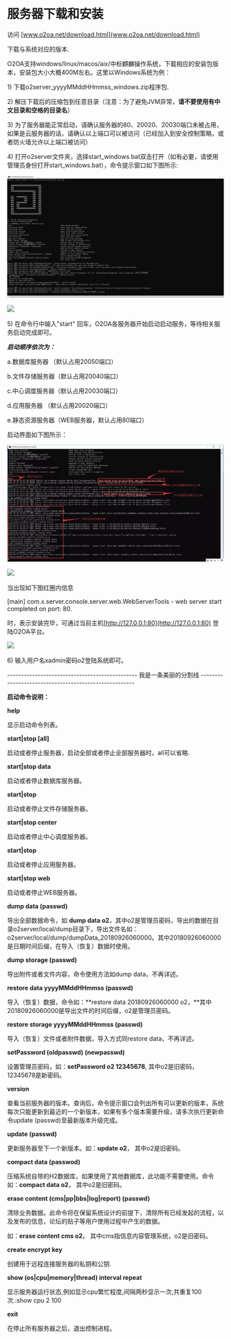 # 服务器下载和安装

 访问 [www.o2oa.net/download.html](www.o2oa.net/download.html)

下载与系统对应的版本.

O2OA支持windows/linux/macos/aix/中标麒麟操作系统，下载相应的安装包版本，安装包大小大概400M左右。这里以Windows系统为例：

1\) 下载o2server\_yyyyMMddHHmmss\_windows.zip程序包.

2\) 解压下载后的压缩包到任意目录（注意：为了避免JVM异常，**请不要使用有中文目录和空格的目录名**）

3\) 为了服务器能正常启动，请确认服务器的80、20020、20030端口未被占用，如果是云服务器的话，请确认以上端口可以被访问（已经加入到安全控制策略，或者防火墙允许以上端口被访问）

4\) 打开o2server文件夹，选择start\_windows.bat双击打开（如有必要，请使用管理员身份打开start\_windows.bat），命令提示窗口如下图所示:

![](../.gitbook/assets/12a010d5313bea667ded00c148ec84d594a.jpg)

![](file://C:/Users/zhour/Desktop/12a010d5313bea667ded00c148ec84d594a.jpg?lastModify=1565946515)

5\) 在命令行中输入"start" 回车，O2OA各服务器开始启动启动服务，等待相关服务启动完成即可。

 _**启动顺序依次为：**_

 a.数据库服务器 （默认占用20050端口）

 b.文件存储服务器（默认占用20040端口）

 c.中心调度服务器（默认占用20030端口）

 d.应用服务器 （默认占用20020端口）

 e.静态资源服务器（WEB服务器，默认占用80端口）

启动界面如下图所示：

![](../.gitbook/assets/image%20%283%29.png)

![](file://C:/Users/zhour/Desktop/qidong.jpg?lastModify=1565946515)

当出现如下图红圈内信息

\[main\] com.x.server.console.server.web.WebServerTools - web server start completed on port: 80.

时，表示安装完毕，可通过当前主机[http://127.0.0.1:80](http://127.0.0.1:80) 登陆O2OA平台。

![](https://oscimg.oschina.net/oscnet/27a128076d5b086a5957f406e9b6314e2ac.jpg)

 6\) 输入用户名xadmin密码o2登陆系统即可。

----------------------------------------------- 我是一条美丽的分割线 ------------------------------------------------------

**启动命令说明：**

**help**

显示启动命令列表。

**start\|stop \[all\]**

启动或者停止服务器，启动全部或者停止全部服务器时，all可以省略.

**start\|stop data**

启动或者停止数据库服务器。

**start\|stop**

启动或者停止文件存储服务器。

**start\|stop center**

启动或者停止中心调度服务器。

**start\|stop**

启动或者停止应用服务器。

**start\|stop web**

启动或者停止WEB服务器。

**dump data \(passwd\)**

导出全部数据命令，如 **dump data o2**，其中o2是管理员密码，导出的数据在目录o2server/local/dump目录下，导出文件名如：o2server/local/dump/dumpData\_20180926060000。其中20180926060000是日期时间后缀，在导入（恢复）数据时使用。

**dump storage \(passwd\)**

导出附件或者文件内容，命令使用方法如dump data，不再详述。

**restore data yyyyMMddHHmmss \(passwd\)**

导入（恢复）数据，命令如：**restore data 20180926060000 o2，**其中20180926060000是导出文件的时间后缀，o2是管理员密码。

**restore storage yyyyMMddHHmmss \(passwd\)**

导入（恢复）文件或者附件数据，导入方式同restore data，不再详述。

**setPassword \(oldpasswd\) \(newpasswd\)**

设置管理员密码，如：**setPassword o2 12345678**, 其中o2是旧密码，12345678是新密码。

**version**

查看当前服务器的版本。查询后，命令提示窗口会列出所有可以更新的版本，系统每次只能更新到最近的一个新版本，如果有多个版本需要升级，请多次执行更新命令update \(passwd\)至最新版本升级完成。

**update \(passwd\)**

更新服务器至下一个新版本。如：**update o2**， 其中o2是旧密码。

**compact data \(passwod\)**

压缩系统自带的H2数据库，如果使用了其他数据库，此功能不需要使用。命令如：**compact data o2**， 其中o2是旧密码。

**erase content \(cms\|pp\|bbs\|log\|report\) \(passwd\)**

清除业务数据。此命令将在保留系统设计的前提下，清除所有已经发起的流程，以及发布的信息，论坛的贴子等用户使用过程中产生的数据。

如：**erase content cms o2**， 其中cms指信息内容管理系统，o2是旧密码。

**create encrypt key**

创建用于远程连接服务器的私钥和公钥.

**show \(os\|cpu\|memory\|thread\) interval repeat**

显示服务器运行状态,例如显示cpu繁忙程度,间隔两秒显示一次,共重复100次.:show cpu 2 100

**exit**

在停止所有服务器之后，退出控制进程。



